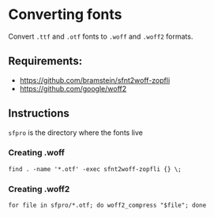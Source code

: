 # Converting fonts

Convert `.ttf` and `.otf` fonts to `.woff` and `.woff2` formats.

## Requirements:

* https://github.com/bramstein/sfnt2woff-zopfli
* https://github.com/google/woff2

## Instructions

`sfpro` is the directory where the fonts live

### Creating .woff

```
find . -name '*.otf' -exec sfnt2woff-zopfli {} \;
```

### Creating .woff2

```
for file in sfpro/*.otf; do woff2_compress "$file"; done
```
